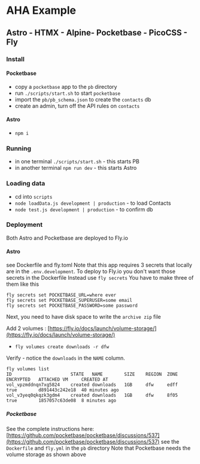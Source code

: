 # AHA Example
## Astro - HTMX - Alpine- Pocketbase - PicoCSS - Fly

### Install
#### Pocketbase
* copy a `pocketbase` app to the `pb` directory
* run `./scripts/start.sh` to start `pocketbase`
* import the `pb/pb_schema.json` to create the `contacts` db
* create an admin, turn off the API rules on `contacts`
#### Astro
*  `npm i`

### Running
* in one terminal `./scripts/start.sh` - this starts PB
* in another terminal `npm run dev` - this starts Astro

### Loading data
* cd into `scripts`
* `node loadData.js development | production` - to load Contacts
* `node test.js development | production` - to confirm db


### Deployment 
Both Astro and Pocketbase are deployed to Fly.io
#### Astro
see Dockerfile and fly.toml
Note that this app requires 3 secrets that locally are in the `.env.development`.
To deploy to Fly.io you don't want those secrets in the Dockerfile
Instead use `fly secrets`
You have to make three of them like this

```
fly secrets set POCKETBASE_URL=where ever
fly secrets set POCKETBASE_SUPERUSER=some email
fly secrets set POCKETBASE_PASSWORD=some password
```

Next, you need to have disk space to write the `archive zip` file

Add 2 volumes : [https://fly.io/docs/launch/volume-storage/](https://fly.io/docs/launch/volume-storage/)
*  `fly volumes create downloads -r dfw`

Verify - notice the `downloads` in the `NAME` column.  
```
fly volumes list        
ID                  	STATE  	NAME     	SIZE	REGION	ZONE	ENCRYPTED	ATTACHED VM   	CREATED AT     
vol_vpzmddnqn7xg5824	created	downloads	1GB 	dfw   	edff	true     	d891443c242e18	40 minutes ago	
vol_v3yeq0qkqzk3gdm4	created	downloads	1GB 	dfw   	8f05	true     	1857057c63de08	8 minutes ago 
```

##### Pocketbase
See the complete instructions here: [https://github.com/pocketbase/pocketbase/discussions/537](https://github.com/pocketbase/pocketbase/discussions/537)
see the `Dockerfile` and `fly.yml` in the `pb` directory
Note that Pocketbase needs the volume storage as shown above
